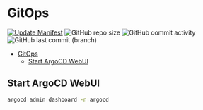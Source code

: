 # GitOps

[![Update Manifest](https://github.com/theautomation/gitops/actions/workflows/update-manifest.yaml/badge.svg)](https://github.com/theautomation/gitops/actions/workflows/update-manifest.yaml)
![GitHub repo size](https://img.shields.io/github/repo-size/theautomation/gitops?logo=Github)
![GitHub commit activity](https://img.shields.io/github/commit-activity/y/theautomation/gitops?logo=github)
![GitHub last commit (branch)](https://img.shields.io/github/last-commit/theautomation/gitops/main?logo=github)

- [GitOps](#gitops)
  - [Start ArgoCD WebUI](#start-argocd-webui)

## Start ArgoCD WebUI

```bash
argocd admin dashboard -n argocd
```
